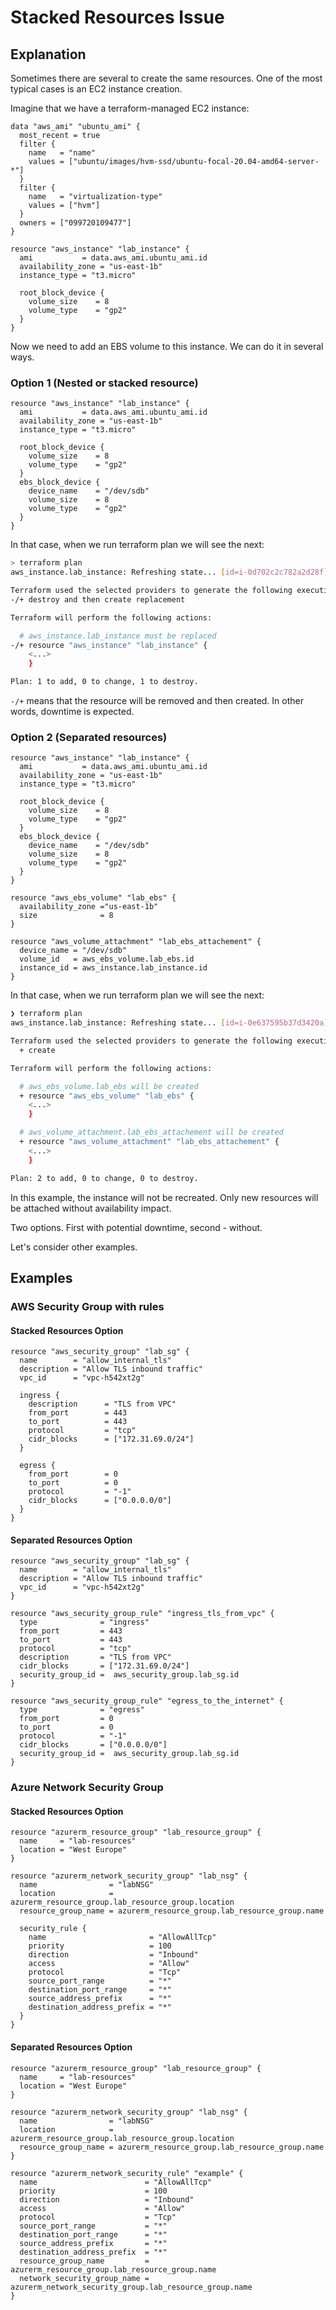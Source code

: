 # Stacked Resources Issue

## Explanation

Sometimes there are several to create the same resources.
One of the most typical cases is an EC2 instance creation.

Imagine that we have a terraform-managed EC2 instance:
```
data "aws_ami" "ubuntu_ami" {
  most_recent = true
  filter {
    name   = "name"
    values = ["ubuntu/images/hvm-ssd/ubuntu-focal-20.04-amd64-server-*"]
  }
  filter {
    name   = "virtualization-type"
    values = ["hvm"]
  }
  owners = ["099720109477"]
}

resource "aws_instance" "lab_instance" {
  ami           = data.aws_ami.ubuntu_ami.id
  availability_zone = "us-east-1b"
  instance_type = "t3.micro"

  root_block_device {
    volume_size    = 8
    volume_type    = "gp2"
  }
}
```

Now we need to add an EBS volume to this instance.
We can do it in several ways.

### Option 1 (Nested or stacked resource)
```
resource "aws_instance" "lab_instance" {
  ami           = data.aws_ami.ubuntu_ami.id
  availability_zone = "us-east-1b"
  instance_type = "t3.micro"

  root_block_device {
    volume_size    = 8
    volume_type    = "gp2"
  }
  ebs_block_device {
    device_name    = "/dev/sdb"
    volume_size    = 8
    volume_type    = "gp2"
  }
}
```

In that case, when we run terraform plan we will see the next:
```bash
> terraform plan
aws_instance.lab_instance: Refreshing state... [id=i-0d702c2c782a2d28f]

Terraform used the selected providers to generate the following execution plan. Resource actions are indicated with the following symbols:
-/+ destroy and then create replacement

Terraform will perform the following actions:

  # aws_instance.lab_instance must be replaced
-/+ resource "aws_instance" "lab_instance" {
    <...>
    }

Plan: 1 to add, 0 to change, 1 to destroy.
```

`-/+` means that the resource will be removed and then created. In other words, downtime is expected.

### Option 2 (Separated resources)
```
resource "aws_instance" "lab_instance" {
  ami           = data.aws_ami.ubuntu_ami.id
  availability_zone = "us-east-1b"
  instance_type = "t3.micro"

  root_block_device {
    volume_size    = 8
    volume_type    = "gp2"
  }
  ebs_block_device {
    device_name    = "/dev/sdb"
    volume_size    = 8
    volume_type    = "gp2"
  }
}

resource "aws_ebs_volume" "lab_ebs" {
  availability_zone ="us-east-1b"
  size              = 8
}

resource "aws_volume_attachment" "lab_ebs_attachement" {
  device_name = "/dev/sdb"
  volume_id   = aws_ebs_volume.lab_ebs.id
  instance_id = aws_instance.lab_instance.id
}
```

In that case, when we run terraform plan we will see the next:
```bash
❯ terraform plan
aws_instance.lab_instance: Refreshing state... [id=i-0e637595b37d3420a]

Terraform used the selected providers to generate the following execution plan. Resource actions are indicated with the following symbols:
  + create

Terraform will perform the following actions:

  # aws_ebs_volume.lab_ebs will be created
  + resource "aws_ebs_volume" "lab_ebs" {
    <...>
    }

  # aws_volume_attachment.lab_ebs_attachement will be created
  + resource "aws_volume_attachment" "lab_ebs_attachement" {
    <...>
    }

Plan: 2 to add, 0 to change, 0 to destroy.
```

In this example, the instance will not be recreated. Only new resources will be attached without availability impact.

Two options. First with potential downtime, second - without.

Let's consider other examples.

## Examples
### AWS Security Group with rules
#### Stacked Resources Option
```
resource "aws_security_group" "lab_sg" {
  name        = "allow_internal_tls"
  description = "Allow TLS inbound traffic"
  vpc_id      = "vpc-h542xt2g"

  ingress {
    description      = "TLS from VPC"
    from_port        = 443
    to_port          = 443
    protocol         = "tcp"
    cidr_blocks      = ["172.31.69.0/24"]
  }

  egress {
    from_port        = 0
    to_port          = 0
    protocol         = "-1"
    cidr_blocks      = ["0.0.0.0/0"]
  }
}
```

#### Separated Resources Option
```
resource "aws_security_group" "lab_sg" {
  name        = "allow_internal_tls"
  description = "Allow TLS inbound traffic"
  vpc_id      = "vpc-h542xt2g"
}

resource "aws_security_group_rule" "ingress_tls_from_vpc" {
  type              = "ingress"
  from_port         = 443
  to_port           = 443
  protocol          = "tcp"
  description       = "TLS from VPC"
  cidr_blocks       = ["172.31.69.0/24"]
  security_group_id =  aws_security_group.lab_sg.id
}

resource "aws_security_group_rule" "egress_to_the_internet" {
  type              = "egress"
  from_port         = 0
  to_port           = 0
  protocol          = "-1"
  cidr_blocks       = ["0.0.0.0/0"]
  security_group_id =  aws_security_group.lab_sg.id
}
```

### Azure Network Security Group
#### Stacked Resources Option
```
resource "azurerm_resource_group" "lab_resource_group" {
  name     = "lab-resources"
  location = "West Europe"
}

resource "azurerm_network_security_group" "lab_nsg" {
  name                = "labNSG"
  location            = azurerm_resource_group.lab_resource_group.location
  resource_group_name = azurerm_resource_group.lab_resource_group.name

  security_rule {
    name                       = "AllowAllTcp"
    priority                   = 100
    direction                  = "Inbound"
    access                     = "Allow"
    protocol                   = "Tcp"
    source_port_range          = "*"
    destination_port_range     = "*"
    source_address_prefix      = "*"
    destination_address_prefix = "*"
  }
}
```

#### Separated Resources Option
```
resource "azurerm_resource_group" "lab_resource_group" {
  name     = "lab-resources"
  location = "West Europe"
}

resource "azurerm_network_security_group" "lab_nsg" {
  name                = "labNSG"
  location            = azurerm_resource_group.lab_resource_group.location
  resource_group_name = azurerm_resource_group.lab_resource_group.name
}

resource "azurerm_network_security_rule" "example" {
  name                        = "AllowAllTcp"
  priority                    = 100
  direction                   = "Inbound"
  access                      = "Allow"
  protocol                    = "Tcp"
  source_port_range           = "*"
  destination_port_range      = "*"
  source_address_prefix       = "*"
  destination_address_prefix  = "*"
  resource_group_name         = azurerm_resource_group.lab_resource_group.name
  network_security_group_name = azurerm_network_security_group.lab_resource_group.name
}
```
